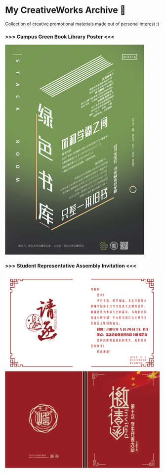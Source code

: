 # My CreativeWorks Archive 🥰
Collection of creative promotional materials made out of personal interest ;)

###  >>> Campus Green Book Library Poster <<<
<img src="Campus-Green-Book-Library-Poster.jpg" alt="Campus Green Book Library Poster" width="450">

### >>> Student Representative Assembly Invitation <<<
<div style="display: inline-block;">
    <img src="Student-Representative-Assembly-Invitation-Inside.png" alt="Student Representative Assembly Invitation (Inside Page)" width="500">
    <img src="Student-Representative-Assembly-Invitation-Outside.png" alt="Student Representative Assembly Invitation (Outside Page)" width="500">
</div>
